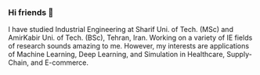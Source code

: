 ### Hi friends 👋
I have studied Industrial Engineering at Sharif Uni. of Tech. (MSc) and AmirKabir Uni. of Tech. (BSc), Tehran, Iran.
Working on a variety of IE fields of research sounds amazing to me. However, my interests are applications of Machine Learning, Deep Learning, and Simulation in Healthcare, Supply-Chain, and E-commerce. 
<!--
**FarzaneEzzati/FarzaneEzzati** is a ✨ _special_ ✨ repository because its `README.md` (this file) appears on your GitHub profile.

Here are some ideas to get you started:

- 🌱 I’m currently learning CNN, GA, ACO
- 👯 I welcome any chance to collaborate in researches related to my interests
- 📫 How to reach me: ezzati.f.111@gmail.com
- ♥  I'm madly in LOVE with hiking, dancing, and jogging in the nature
- 
-->

